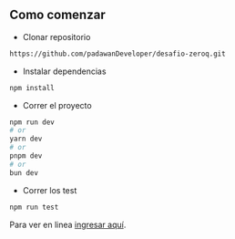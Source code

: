 ## Como comenzar

-   Clonar repositorio

```bash
https://github.com/padawanDeveloper/desafio-zeroq.git
```

-   Instalar dependencias

```bash
npm install
```

-   Correr el proyecto

```bash
npm run dev
# or
yarn dev
# or
pnpm dev
# or
bun dev
```

-   Correr los test

```bash
npm run test

```

Para ver en linea [ingresar aquí](https://0q-two.vercel.app/).
